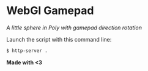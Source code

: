 # WebGl Gamepad

_A little sphere in Poly with gamepad direction rotation_

Launch the script with this command line:

```bash
$ http-server .
```

**Made with <3**
